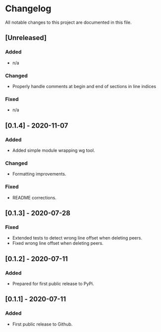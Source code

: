 # Changelog

All notable changes to this project are documented in this file.

## [Unreleased]

### Added

- n/a

### Changed

- Properly handle comments at begin and end of sections in line indices

### Fixed

- n/a

## [0.1.4] - 2020-11-07

### Added

- Added simple module wrapping wg tool.

### Changed

- Formatting improvements.

### Fixed

- README corrections.

## [0.1.3] - 2020-07-28

### Fixed

- Extended tests to detect wrong line offset when deleting peers.
- Fixed wrong line offset when deleting peers.

## [0.1.2] - 2020-07-11

### Added

- Prepared for first public release to PyPi.

## [0.1.1] - 2020-07-11

### Added

- First public release to Github.
